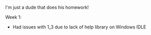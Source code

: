 I'm just a dude that does his homework!

Week 1:
- Had issues with 1_3 due to lack of help library on Windows IDLE
